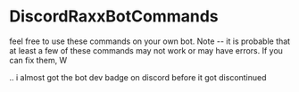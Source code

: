 # DiscordRaxxBotCommands
feel free to use these commands on your own bot. Note -- it is probable that at least a few of these commands may not work or may have errors. If you can fix them, W

..  i almost got the bot dev badge on discord before it got discontinued

